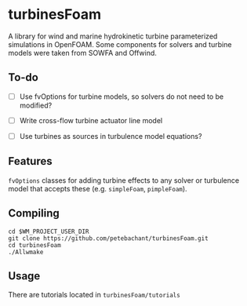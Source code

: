 turbinesFoam
============

A library for wind and marine hydrokinetic turbine parameterized simulations 
in OpenFOAM. Some components for solvers and turbine models were taken from 
SOWFA and Offwind.

To-do
-----
  - [ ] Use fvOptions for turbine models, so solvers do not need to be modified?
  - [ ] Write cross-flow turbine actuator line model
  - [ ] Use turbines as sources in turbulence model equations?


Features
--------
`fvOptions` classes for adding turbine effects to any solver or turbulence model
that accepts these (e.g. `simpleFoam`, `pimpleFoam`). 


Compiling
---------

```
cd $WM_PROJECT_USER_DIR
git clone https://github.com/petebachant/turbinesFoam.git
cd turbinesFoam
./Allwmake
```

Usage
-----
There are tutorials located in `turbinesFoam/tutorials`
